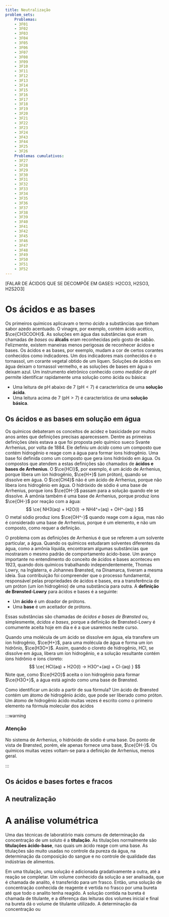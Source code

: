 ```yaml
---
title: Neutralização
problem_sets:
    Problemas:
    - 3F01
    - 3F02
    - 3F03
    - 3F04
    - 3F05
    - 3F06
    - 3F07
    - 3F08
    - 3F09
    - 3F10
    - 3F11
    - 3F12
    - 3F13
    - 3F14
    - 3F15
    - 3F16
    - 3F17
    - 3F18
    - 3F19
    - 3F20
    - 3F21
    - 3F22
    - 3F23
    - 3F24
    - 3F43
    - 3F44
    - 3F25
    - 3F26
    Problemas cumulativos:
    - 3F27
    - 3F28
    - 3F29
    - 3F30
    - 3F31
    - 3F32
    - 3F33
    - 3F34
    - 3F35
    - 3F36
    - 3F37
    - 3F38
    - 3F39
    - 3F40
    - 3F41
    - 3F42
    - 3F45
    - 3F46
    - 3F47
    - 3F48
    - 3F49
    - 3F50
    - 3F51
    - 3F52
---
```


[FALAR DE ÁCIDOS QUE SE DECOMPÕE EM GASES: H2CO3, H2SO3, H2S2O3]

# Os ácidos e as bases

Os primeiros químicos aplicavam o termo *ácido* a substâncias que tinham sabor azedo acentuado. O vinagre, por exemplo, contém ácido acético, $\ce{CH3COOH}$. As soluções em água das substâncias que eram chamadas de *bases* ou **álcalis** eram reconhecidas pelo gosto de sabão. Felizmente, existem maneiras menos perigosas de reconhecer ácidos e bases. Os ácidos e as bases, por exemplo, mudam a cor de certos corantes conhecidos como indicadores. Um dos indicadores mais conhecidos é o tornassol, um corante vegetal obtido de um líquen. Soluções de ácidos em água deixam o tornassol vermelho, e as soluções de bases em água o deixam azul. Um instrumento eletrônico conhecido como *medidor de pH* permite identificar rapidamente uma solução como ácida ou básica:

- Uma leitura de pH abaixo de $7$ ($\mathrm{pH} < 7$) é característica de uma **solução ácida**.
- Uma leitura acima de 7 ($\mathrm{pH} > 7$) é característica de uma **solução básica**.

## Os ácidos e as bases em solução em água

Os químicos debateram os conceitos de acidez e basicidade por muitos anos antes que definições precisas aparecessem. Dentre as primeiras definições úteis estava a que foi proposta pelo químico sueco Svante Arrhenius, por volta de 1884. Ele definiu um *ácido* como um composto que contém hidrogênio e reage com a água para formar íons hidrogênio. Uma base foi definida como um composto que gera íons hidróxido em água. Os compostos que atendem a estas definições são chamados de **ácidos e bases de Arrhenius**. O $\ce{HCl}$, por exemplo, é um ácido de Arrhenius, porque libera um íon hidrogênio, $\ce{H+}$ (um próton), quando se dissolve em água. O $\ce{CH4}$ não é um ácido de Arrhenius, porque não libera íons hidrogênio em água. O hidróxido de sódio é uma base de Arrhenius, porque íons $\ce{OH-}$ passam para a solução quando ele se dissolve. A amônia também é uma base de Arrhenius, porque produz íons $\ce{OH-}$ por reação com a água:
$$
    \ce{ NH3(aq) + H2O(l) -> NH4^+(aq) + OH^-(aq) }
$$
O metal sódio produz íons $\ce{OH^-}$ quando reage com a água, mas não é considerado uma base de Arrhenius, porque é um elemento, e não um composto, como requer a definição.

O problema com as definições de Arrhenius é que se referem a um solvente particular, a água. Quando os químicos estudaram solventes diferentes da água, como a amônia líquida, encontraram algumas substâncias que mostraram o mesmo padrão de comportamento ácido-base. Um avanço importante no entendimento do conceito de ácidos e bases aconteceu em 1923, quando dois químicos trabalhando independentemente, Thomas Lowry, na Inglaterra, e Johannes Brønsted, na Dinamarca, tiveram a mesma ideia. Sua contribuição foi compreender que o processo fundamental, responsável pelas propriedades de ácidos e bases, era a transferência de um próton (um íon hidrogênio) de uma substância para outra. A **definição de Brønsted-Lowry** para ácidos e bases é a seguinte:

- Um **ácido** é um doador de prótons.
- Uma **base** é um aceitador de prótons.

Essas substâncias são chamadas de *ácidos e bases de Brønsted* ou, simplesmente, *ácidos e bases*, porque a definição de Brønsted-Lowry é comumente aceita hoje em dia e é a que usaremos neste curso.

Quando uma molécula de um ácido se dissolve em água, ela transfere um íon hidrogênio, $\ce{H+}$, para uma molécula de água e forma um íon hidrônio, $\ce{H3O+}$. Assim, quando o cloreto de hidrogênio, HCl, se dissolve em água, libera um íon hidrogênio, e a solução resultante contém íons hidrônio e íons cloreto:
$$
    \ce{ HCl(aq) + H2O(l) -> H3O^+(aq) + Cl-(aq) }
$$
Note que, como $\ce{H2O}$ aceita o íon hidrogênio para formar $\ce{H3O+}$, a água está agindo como uma base de Brønsted.

Como identificar um ácido a partir de sua fórmula? Um ácido de Brønsted contém um átomo de hidrogênio ácido, que pode ser liberado como próton. Um átomo de hidrogênio ácido muitas vezes é escrito como o primeiro elemento na fórmula molecular dos ácidos

:::warning

### Atenção

No sistema de Arrhenius, o hidróxido de sódio é uma base. Do ponto de vista de Brønsted, porém, ele apenas fornece uma base, $\ce{OH-}$. Os químicos muitas vezes voltam-se para a definição de Arrhenius, menos geral.

:::

## Os ácidos e bases fortes e fracos

## A neutralização

# A análise volumétrica

Uma das técnicas de laboratório mais comuns de determinação da concentração de um soluto é a **titulação**. As titulações normalmente são **titulações ácido-base**, nas quais um ácido reage com uma base. As titulações são muito usadas no controle da pureza da água, na determinação da composição do sangue e no controle de qualidade das indústrias de alimentos.

Em uma titulação, uma solução é adicionada gradativamente a outra, até a reação se completar. Um volume conhecido da solução a ser analisada, que é chamada de analito, é transferido para um frasco. Então, uma solução de concentração conhecida de reagente é vertida no frasco por uma bureta até que todo o analito tenha reagido. A solução contida na bureta é chamada de titulante, e a diferença das leituras dos volumes inicial e final na bureta dá o volume de titulante utilizado. A determinação da concentração ou 
